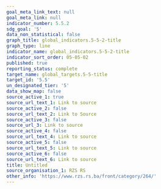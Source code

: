 ```yaml
---
goal_meta_link_text: null
goal_meta_link: null
indicator_number: 5.5.2
sdg_goal: '5'
data_non_statistical: false
graph_title: global_indicators.5-5-2-title
graph_type: line
indicator_name: global_indicators.5-5-2-title
indicator_sort_order: 05-05-02
published: true
reporting_status: complete
target_name: global_targets.5-5-title
target_id: '5.5'
un_designated_tier: '5'
data_show_map: false
source_active_1: true
source_url_text_1: Link to source
source_active_2: false
source_url_text_2: Link to Source
source_active_3: false
source_url_3: Link to source
source_active_4: false
source_url_text_4: Link to source
source_active_5: false
source_url_text_5: Link to source
source_active_6: false
source_url_text_6: Link to source
title: Untitled
source_organisation_1: RZS RS
other_info: 'https://www.rzs.rs.ba/front/category/264/'
---
```


